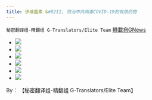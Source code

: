 ```yaml
---
title: 伊维菌素 &#8211; 防治中共病毒COVID-19的有效药物
---
```

`秘密翻译组-精翻组 G-Translators/Elite Team` [轉載自GNews](https://gnews.org/zh-hans/1583424/)

- ![](https://assets.gnews.org/wp-content/uploads/2021/10/伊维菌素_1.jpg)
- ![](https://assets.gnews.org/wp-content/uploads/2021/10/伊维菌素_2.jpg)
- ![](https://assets.gnews.org/wp-content/uploads/2021/10/伊维菌素_3.jpg)
- ![](https://assets.gnews.org/wp-content/uploads/2021/10/伊维菌素_4.jpg)
- ![](https://assets.gnews.org/wp-content/uploads/2021/10/伊维菌素_5.jpg)
- ![](https://assets.gnews.org/wp-content/uploads/2021/10/伊维菌素_6.jpg)


By： 【秘密翻译组-精翻组 G-Translators/Elite Team】
